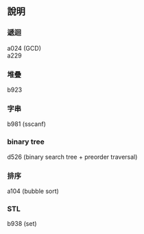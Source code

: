 ﻿## 說明

### 遞迴  
a024 (GCD)  
a229  


### 堆疊
b923  


### 字串
b981 (sscanf)  


### binary tree
d526 (binary search tree + preorder traversal)  


### 排序
a104 (bubble sort)  



### STL
b938 (set)  
